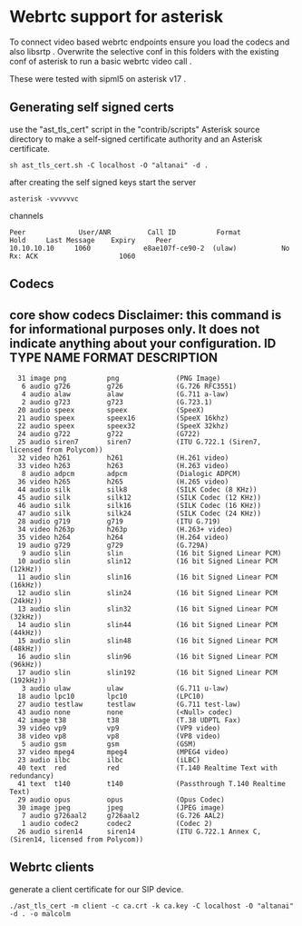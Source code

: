 # Webrtc support for asterisk 

To connect video based webrtc endpoints ensure you load the codecs  and also libsrtp . 
Overwrite the selective conf in this folders with the existing conf of asterisk  to run a basic webrtc video call . 

These were tested with sipml5 on asterisk v17 . 

## Generating self signed certs

use the "ast_tls_cert" script in the "contrib/scripts" Asterisk source directory to
make a self-signed certificate authority and an Asterisk certificate.
```
sh ast_tls_cert.sh -C localhost -O "altanai" -d .
```

after creating the self signed keys start the server 
```
asterisk -vvvvvvc
```


channels 
```
Peer             User/ANR         Call ID          Format           Hold     Last Message    Expiry     Peer      
10.10.10.10     1060             e8ae107f-ce90-2  (ulaw)           No       Rx: ACK                    1060 
```


## Codecs 

core show codecs
Disclaimer: this command is for informational purposes only.
	It does not indicate anything about your configuration.
      ID TYPE  NAME         FORMAT           DESCRIPTION
------------------------------------------------------------------------------------------------
      31 image png          png              (PNG Image)
       6 audio g726         g726             (G.726 RFC3551)
       4 audio alaw         alaw             (G.711 a-law)
       2 audio g723         g723             (G.723.1)
      20 audio speex        speex            (SpeeX)
      21 audio speex        speex16          (SpeeX 16khz)
      22 audio speex        speex32          (SpeeX 32khz)
      24 audio g722         g722             (G722)
      25 audio siren7       siren7           (ITU G.722.1 (Siren7, licensed from Polycom))
      32 video h261         h261             (H.261 video)
      33 video h263         h263             (H.263 video)
       8 audio adpcm        adpcm            (Dialogic ADPCM)
      36 video h265         h265             (H.265 video)
      44 audio silk         silk8            (SILK Codec (8 KHz))
      45 audio silk         silk12           (SILK Codec (12 KHz))
      46 audio silk         silk16           (SILK Codec (16 KHz))
      47 audio silk         silk24           (SILK Codec (24 KHz))
      28 audio g719         g719             (ITU G.719)
      34 video h263p        h263p            (H.263+ video)
      35 video h264         h264             (H.264 video)
      19 audio g729         g729             (G.729A)
       9 audio slin         slin             (16 bit Signed Linear PCM)
      10 audio slin         slin12           (16 bit Signed Linear PCM (12kHz))
      11 audio slin         slin16           (16 bit Signed Linear PCM (16kHz))
      12 audio slin         slin24           (16 bit Signed Linear PCM (24kHz))
      13 audio slin         slin32           (16 bit Signed Linear PCM (32kHz))
      14 audio slin         slin44           (16 bit Signed Linear PCM (44kHz))
      15 audio slin         slin48           (16 bit Signed Linear PCM (48kHz))
      16 audio slin         slin96           (16 bit Signed Linear PCM (96kHz))
      17 audio slin         slin192          (16 bit Signed Linear PCM (192kHz))
       3 audio ulaw         ulaw             (G.711 u-law)
      18 audio lpc10        lpc10            (LPC10)
      27 audio testlaw      testlaw          (G.711 test-law)
      43 audio none         none             (<Null> codec)
      42 image t38          t38              (T.38 UDPTL Fax)
      39 video vp9          vp9              (VP9 video)
      38 video vp8          vp8              (VP8 video)
       5 audio gsm          gsm              (GSM)
      37 video mpeg4        mpeg4            (MPEG4 video)
      23 audio ilbc         ilbc             (iLBC)
      40 text  red          red              (T.140 Realtime Text with redundancy)
      41 text  t140         t140             (Passthrough T.140 Realtime Text)
      29 audio opus         opus             (Opus Codec)
      30 image jpeg         jpeg             (JPEG image)
       7 audio g726aal2     g726aal2         (G.726 AAL2)
       1 audio codec2       codec2           (Codec 2)
      26 audio siren14      siren14          (ITU G.722.1 Annex C, (Siren14, licensed from Polycom))




## Webrtc clients 

generate a client certificate for our SIP device.
```
./ast_tls_cert -m client -c ca.crt -k ca.key -C localhost -O "altanai" -d . -o malcolm
```
